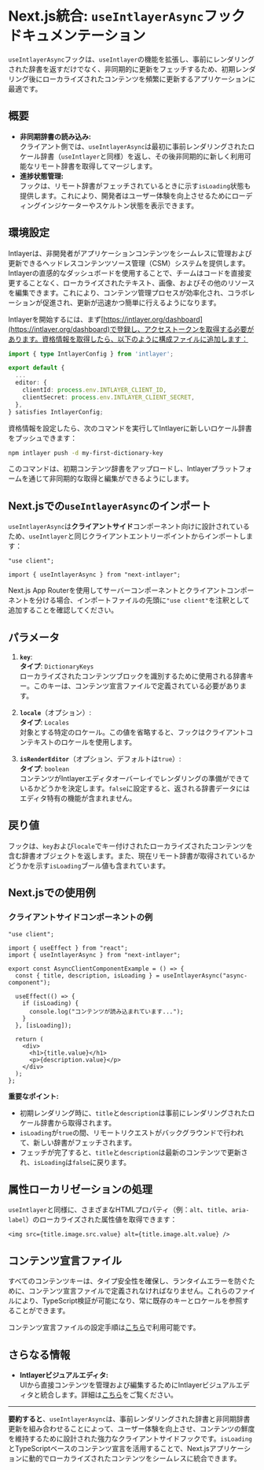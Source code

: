# Next.js統合: `useIntlayerAsync`フックドキュメンテーション

`useIntlayerAsync`フックは、`useIntlayer`の機能を拡張し、事前にレンダリングされた辞書を返すだけでなく、非同期的に更新をフェッチするため、初期レンダリング後にローカライズされたコンテンツを頻繁に更新するアプリケーションに最適です。

## 概要

- **非同期辞書の読み込み:**  
  クライアント側では、`useIntlayerAsync`は最初に事前レンダリングされたロケール辞書（`useIntlayer`と同様）を返し、その後非同期的に新しく利用可能なリモート辞書を取得してマージします。
- **進捗状態管理:**  
  フックは、リモート辞書がフェッチされているときに示す`isLoading`状態も提供します。これにより、開発者はユーザー体験を向上させるためにローディングインジケーターやスケルトン状態を表示できます。

## 環境設定

Intlayerは、非開発者がアプリケーションコンテンツをシームレスに管理および更新できるヘッドレスコンテンツソース管理（CSM）システムを提供します。Intlayerの直感的なダッシュボードを使用することで、チームはコードを直接変更することなく、ローカライズされたテキスト、画像、およびその他のリソースを編集できます。これにより、コンテンツ管理プロセスが効率化され、コラボレーションが促進され、更新が迅速かつ簡単に行えるようになります。

Intlayerを開始するには、まず[https://intlayer.org/dashboard](https://intlayer.org/dashboard)で登録し、アクセストークンを取得する必要があります。資格情報を取得したら、以下のように構成ファイルに追加します：

```typescript
import { type IntlayerConfig } from 'intlayer';

export default {
  ...
  editor: {
    clientId: process.env.INTLAYER_CLIENT_ID,
    clientSecret: process.env.INTLAYER_CLIENT_SECRET,
  },
} satisfies IntlayerConfig;
```

資格情報を設定したら、次のコマンドを実行してIntlayerに新しいロケール辞書をプッシュできます：

```bash
npm intlayer push -d my-first-dictionary-key
```

このコマンドは、初期コンテンツ辞書をアップロードし、Intlayerプラットフォームを通じて非同期的な取得と編集ができるようにします。

## Next.jsでの`useIntlayerAsync`のインポート

`useIntlayerAsync`は**クライアントサイド**コンポーネント向けに設計されているため、`useIntlayer`と同じクライアントエントリーポイントからインポートします：

```tsx
"use client";

import { useIntlayerAsync } from "next-intlayer";
```

Next.js App Routerを使用してサーバーコンポーネントとクライアントコンポーネントを分ける場合、インポートファイルの先頭に`"use client"`を注釈として追加することを確認してください。

## パラメータ

1. **`key`**:  
   **タイプ**: `DictionaryKeys`  
   ローカライズされたコンテンツブロックを識別するために使用される辞書キー。このキーは、コンテンツ宣言ファイルで定義されている必要があります。

2. **`locale`**（オプション）:  
   **タイプ**: `Locales`  
   対象とする特定のロケール。この値を省略すると、フックはクライアントコンテキストのロケールを使用します。

3. **`isRenderEditor`**（オプション、デフォルトは`true`）:  
   **タイプ**: `boolean`  
   コンテンツがIntlayerエディタオーバーレイでレンダリングの準備ができているかどうかを決定します。`false`に設定すると、返される辞書データにはエディタ特有の機能が含まれません。

## 戻り値

フックは、`key`および`locale`でキー付けされたローカライズされたコンテンツを含む辞書オブジェクトを返します。また、現在リモート辞書が取得されているかどうかを示す`isLoading`ブール値も含まれています。

## Next.jsでの使用例

### クライアントサイドコンポーネントの例

```tsx
"use client";

import { useEffect } from "react";
import { useIntlayerAsync } from "next-intlayer";

export const AsyncClientComponentExample = () => {
  const { title, description, isLoading } = useIntlayerAsync("async-component");

  useEffect(() => {
    if (isLoading) {
      console.log("コンテンツが読み込まれています...");
    }
  }, [isLoading]);

  return (
    <div>
      <h1>{title.value}</h1>
      <p>{description.value}</p>
    </div>
  );
};
```

**重要なポイント:**

- 初期レンダリング時に、`title`と`description`は事前にレンダリングされたロケール辞書から取得されます。
- `isLoading`が`true`の間、リモートリクエストがバックグラウンドで行われて、新しい辞書がフェッチされます。
- フェッチが完了すると、`title`と`description`は最新のコンテンツで更新され、`isLoading`は`false`に戻ります。

## 属性ローカリゼーションの処理

`useIntlayer`と同様に、さまざまなHTMLプロパティ（例：`alt`、`title`、`aria-label`）のローカライズされた属性値を取得できます：

```tsx
<img src={title.image.src.value} alt={title.image.alt.value} />
```

## コンテンツ宣言ファイル

すべてのコンテンツキーは、タイプ安全性を確保し、ランタイムエラーを防ぐために、コンテンツ宣言ファイルで定義されなければなりません。これらのファイルにより、TypeScript検証が可能になり、常に既存のキーとロケールを参照することができます。

コンテンツ宣言ファイルの設定手順は[こちら](https://github.com/aymericzip/intlayer/blob/main/docs/ja/content_declaration/get_started.md)で利用可能です。

## さらなる情報

- **Intlayerビジュアルエディタ:**  
  UIから直接コンテンツを管理および編集するためにIntlayerビジュアルエディタと統合します。詳細は[こちら](https://github.com/aymericzip/intlayer/blob/main/docs/ja/intlayer_editor.md)をご覧ください。

---

**要約すると**、`useIntlayerAsync`は、事前レンダリングされた辞書と非同期辞書更新を組み合わせることによって、ユーザー体験を向上させ、コンテンツの鮮度を維持するために設計された強力なクライアントサイドフックです。`isLoading`とTypeScriptベースのコンテンツ宣言を活用することで、Next.jsアプリケーションに動的でローカライズされたコンテンツをシームレスに統合できます。
